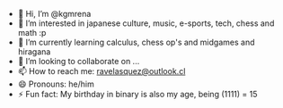 - 👋 Hi, I’m @kgmrena
- 👀 I’m interested in japanese culture, music, e-sports, tech, chess and math :p
- 🌱 I’m currently learning calculus, chess op's and midgames and hiragana
- 💞️ I’m looking to collaborate on ...
- 📫 How to reach me: ravelasquez@outlook.cl
- 😄 Pronouns: he/him
- ⚡ Fun fact: My birthday in binary is also my age, being (1111) = 15

<!---
kgmrena/kgmrena is a ✨ special ✨ repository because its `README.md` (this file) appears on your GitHub profile.
You can click the Preview link to take a look at your changes.
--->
